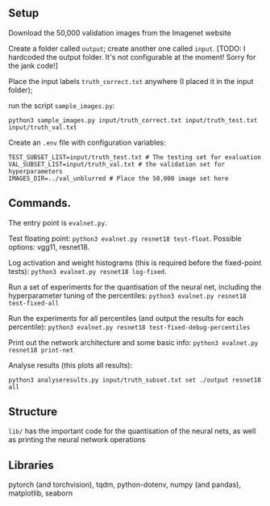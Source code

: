 ## Setup

Download the 50,000 validation images from the Imagenet website

Create a folder called `output`; create another one called `input`.
[TODO: I hardcoded the output folder. It's not configurable at the moment! Sorry for the jank code!]

Place the input labels `truth_correct.txt` anywhere (I placed it in the input folder);

run the script `sample_images.py`:

`python3 sample_images.py input/truth_correct.txt input/truth_test.txt input/truth_val.txt`


Create an `.env` file with configuration variables:

```
TEST_SUBSET_LIST=input/truth_test.txt # The testing set for evaluation
VAL_SUBSET_LIST=input/truth_val.txt # the validation set for hyperparameters
IMAGES_DIR=../val_unblurred # Place the 50,000 image set here
```

## Commands.

The entry point is `evalnet.py`.

Test floating point: `python3 evalnet.py resnet18 test-float`. Possible options: vgg11, resnet18.

Log activation and weight histograms (this is required before the fixed-point tests): `python3 evalnet.py resnet18 log-fixed`.

Run a set of experiments for the quantisation of the neural net, including the hyperparameter tuning of the percentiles: `python3 evalnet.py resnet18 test-fixed-all`

Run the experiments for all percentiles (and output the results for each percentile): `python3 evalnet.py resnet18 test-fixed-debug-percentiles`

Print out the network architecture and some basic info: `python3 evalnet.py resnet18 print-net`

Analyse results (this plots all results):

`python3 analyseresults.py input/truth_subset.txt set ./output resnet18 all`

## Structure

`lib/` has the important code for the quantisation of the neural nets, as well as printing the neural network operations

## Libraries

pytorch (and torchvision), tqdm, python-dotenv, numpy (and pandas), matplotlib, seaborn